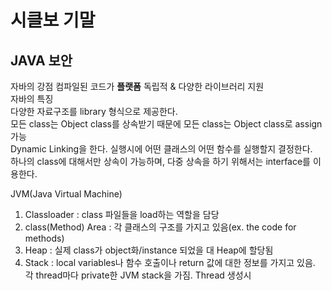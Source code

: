 # 시클보 기말  
## JAVA 보안  

자바의 강점 컴파일된 코드가 <b>플랫폼</b> 독립적 & 다양한 라이브러리 지원  
자바의 특징  
다양한 자료구조를 library 형식으로 제공한다.  
모든 class는 Object class를 상속받기 때문에 모든 class는 Object class로 assign 가능  
Dynamic Linking을 한다. 실행시에 어떤 클래스의 어떤 함수를 실행할지 결정한다.  
하나의 class에 대해서만 상속이 가능하며, 다중 상속을 하기 위해서는 interface를 이용한다.  

JVM(Java Virtual Machine)  
1. Classloader : class 파일들을 load하는 역할을 담당  
2. class(Method) Area : 각 클래스의 구조를 가지고 있음(ex. the code for methods)  
3. Heap : 실제 class가 object화/instance 되었을 대 Heap에 할당됨  
4. Stack : local variables나 함수 호출이나 return 값에 대한 정보를 가지고 있음. 각 thread마다 private한 JVM stack을 가짐. Thread 생성시